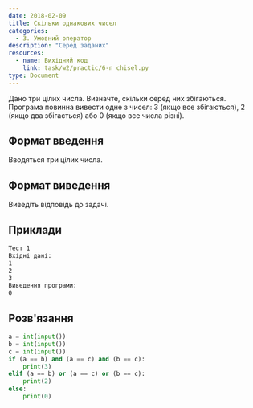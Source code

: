 ```yaml
---
date: 2018-02-09
title: Скільки однакових чисел
categories:
  - 3. Умовний оператор
description: "Серед заданих"
resources:
  - name: Вихідний код
    link: task/w2/practic/6-n chisel.py
type: Document
---
```


Дано три цілих числа. Визначте, скільки серед них збігаються. Програма повинна вивести одне з чисел: 3 (якщо все збігаються), 2 (якщо два збігається) або 0 (якщо все числа різні).
## Формат введення

Вводяться три цілих числа.

## Формат виведення

Виведіть відповідь до задачі.

## Приклади

```bash
Тест 1
Вхідні дані:
1
2
3
Виведення програми:
0
```

## Розв'язання

```python
a = int(input())
b = int(input())
c = int(input())
if (a == b) and (a == c) and (b == c):
    print(3)
elif (a == b) or (a == c) or (b == c):
    print(2)
else:
    print(0)
```